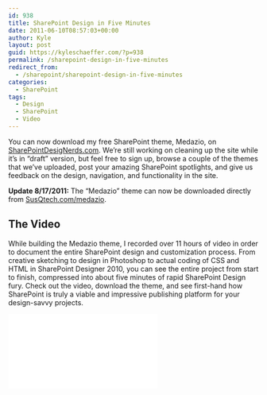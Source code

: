 ```yaml
---
id: 938
title: SharePoint Design in Five Minutes
date: 2011-06-10T08:57:03+00:00
author: Kyle
layout: post
guid: https://kyleschaeffer.com/?p=938
permalink: /sharepoint-design-in-five-minutes
redirect_from:
  - /sharepoint/sharepoint-design-in-five-minutes
categories:
  - SharePoint
tags:
  - Design
  - SharePoint
  - Video
---
```

You can now download my free SharePoint theme, Medazio, on [SharePointDesigNerds.com](http://www.sharepointdesignerds.com). We’re still working on cleaning up the site while it’s in “draft” version, but feel free to sign up, browse a couple of the themes that we’ve uploaded, post your amazing SharePoint spotlights, and give us feedback on the design, navigation, and functionality in the site.

**Update 8/17/2011:** The “Medazio” theme can now be downloaded directly from [SusQtech.com/medazio](http://www.susqtech.com/medazio).

## The Video

While building the Medazio theme, I recorded over 11 hours of video in order to document the entire SharePoint design and customization process. From creative sketching to design in Photoshop to actual coding of CSS and HTML in SharePoint Designer 2010, you can see the entire project from start to finish, compressed into about five minutes of rapid SharePoint Design fury. Check out the video, download the theme, and see first-hand how SharePoint is truly a viable and impressive publishing platform for your design-savvy projects.

<div class="video-container">
  <iframe src="//player.vimeo.com/video/19591245?title=0&byline=0&portrait=0&color=f17a11" frameborder="0" webkitallowfullscreen="" mozallowfullscreen="" allowfullscreen=""></iframe>
</div>
